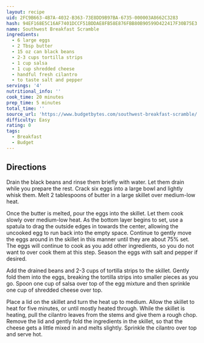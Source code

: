 ```yaml
---
layout: recipe
uid: 2FC9B663-4B7A-4032-B363-73E8DD9B97BA-6735-000003A8662C3283
hash: 94EF168E5C16AF7401DCCF51BDDAE8FB58E876FBB80B90599D422417F30B75E3
name: Southwest Breakfast Scramble
ingredients:
  - 6 large eggs
  - 2 Tbsp butter
  - 15 oz can black beans
  - 2-3 cups tortilla strips
  - 1 cup salsa
  - 1 cup shredded cheese
  - handful fresh cilantro
  - to taste salt and pepper
servings: '4'
nutritional_info: ''
cook_time: 20 minutes
prep_time: 5 minutes
total_time: ''
source_url: 'https://www.budgetbytes.com/southwest-breakfast-scramble/'
difficulty: Easy
rating: 0
tags:
  - Breakfast
  - Budget
---
```


## Directions

Drain the black beans and rinse them briefly with water. Let them drain while you prepare the rest. Crack six eggs into a large bowl and lightly whisk them. Melt 2 tablespoons of butter in a large skillet over medium-low heat.

Once the butter is melted, pour the eggs into the skillet. Let them cook slowly over medium-low heat. As the bottom layer begins to set, use a spatula to drag the outside edges in towards the center, allowing the uncooked egg to run back into the empty space. Continue to gently move the eggs around in the skillet in this manner until they are about 75% set. The eggs will continue to cook as you add other ingredients, so you do not want to over cook them at this step. Season the eggs with salt and pepper if desired.

Add the drained beans and 2-3 cups of tortilla strips to the skillet. Gently fold them into the eggs, breaking the tortilla strips into smaller pieces as you go. Spoon one cup of salsa over top of the egg mixture and then sprinkle one cup of shredded cheese over top.

Place a lid on the skillet and turn the heat up to medium. Allow the skillet to heat for five minutes, or until mostly heated through. While the skillet is heating, pull the cilantro leaves from the stems and give them a rough chop. Remove the lid and gently fold the ingredients in the skillet, so that the cheese gets a little mixed in and melts slightly. Sprinkle the cilantro over top and serve hot.
